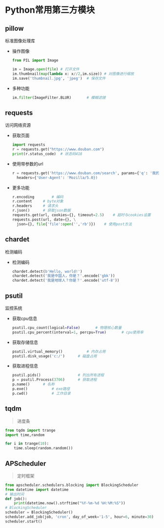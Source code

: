 <!-- 
title: 10-常用第三方模块
sort: 
--> 
# Python常用第三方模块

## pillow

标准图像处理库

- 操作图像

  ```python
  from PIL import Image
  
  im = Image.open(file)	# 打开文件
  im.thumbnail(map(lambda x: x//2,im.size))	# 对图像进行缩放
  im.save('thumbnail.jpg', 'jpeg')	# 保存文件
  ```

- 多种功能

  ```python
  im.filter(ImageFilter.BLUR)		# 模糊滤镜
  ```

## requests

访问网络资源

- 获取页面

  ```python
  import requests
  r = requests.get("https://www.douban.com")
  print(r.status_code)	# 状态码418
  ```

- 使用带参数的url

  ```python
  r = requests.get('https://www.douban.com/search', params={'q': '我的奋斗'},\
  	headers={'User-Agent': 'Mozilla/5.0})
  ```

- 更多功能

  ```python
  r.encoding		# 编码
  r.content		# byte对象
  r.headers		# 请求头
  r.json()		# 获取json数据
  requests.get(url, cookies={}, timeout=2.5)	# 超时与cookies设置
  requests.post(url, date={}, \
	json={}, file{'file':open('','rb')})	# 使用post方法
  ```

## chardet

检测编码

- 检测编码

  ```python
  chardet.detect(b'Hello, world!')
  chardet.detect('我是中国人，你是？'.encode('gbk'))
  chardet.detect('我是地球人？你是？'.encode('utf-8'))
  ```

## psutil

监控系统	

- 获取cpu信息	

  ```python
  psutil.cpu_count(logical=False)		# 物理核心数量	
  psutil.cpu_percent(interval=1, percpu=True)		# cpu使用率
  ```

- 获取存储信息

  ```	python
  psutil.virtual_memory()			# 内存占用	
  psutil.disk_usage('c:/')		# 磁盘占用
  ```

- 获取进程信息

  ```python
  psutil.pids()					# 列出所有进程
  p = psutil.Process(3706)		# 获取进程
  p.name()		# 名称
  p.exe()			# exe路径
  p.cwd()			# 工作目录
  ```

## tqdm

> 进度条

```python
from tqdm import trange
import time,random

for i in trange(10):
    time.sleep(random.random())
```

## APScheduler

> 定时框架

```python
from apscheduler.schedulers.blocking import BlockingScheduler
from datetime import datetime
# 输出时间
def job():
    print(datetime.now().strftime("%Y-%m-%d %H:%M:%S"))
# BlockingScheduler
scheduler = BlockingScheduler()
scheduler.add_job(job, 'cron', day_of_week='1-5', hour=6, minute=30) 
scheduler.start()
```

